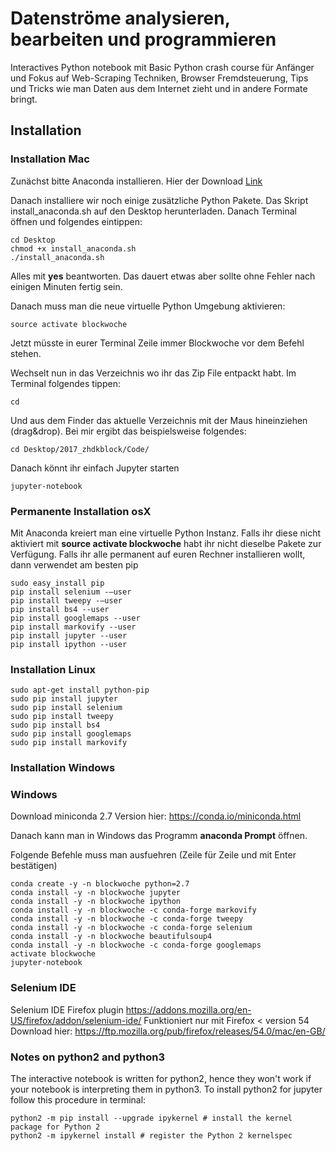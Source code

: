 # Datenströme analysieren, bearbeiten und programmieren

Interactives Python notebook mit Basic Python crash course für Anfänger und Fokus auf Web-Scraping Techniken, Browser Fremdsteuerung, Tips und Tricks wie man Daten aus dem Internet zieht und in andere Formate bringt.

## Installation

### Installation Mac

Zunächst bitte Anaconda installieren. Hier der Download [Link](https://conda.io/miniconda.html) 

Danach installiere wir noch einige zusätzliche Python Pakete. Das Skript install_anaconda.sh auf den Desktop herunterladen. Danach Terminal öffnen und folgendes eintippen:

~~~
cd Desktop
chmod +x install_anaconda.sh
./install_anaconda.sh
~~~

Alles mit __yes__ beantworten. Das dauert etwas aber sollte ohne Fehler nach einigen Minuten fertig sein.

Danach muss man die neue virtuelle Python Umgebung aktivieren:
```
source activate blockwoche
```

Jetzt müsste in eurer Terminal Zeile immer Blockwoche vor dem Befehl stehen.

Wechselt nun in das Verzeichnis wo ihr das Zip File entpackt habt. Im Terminal folgendes tippen:

```
cd
```

Und aus dem Finder das aktuelle Verzeichnis mit der Maus hineinziehen (drag&drop). Bei mir ergibt das beispielsweise folgendes:

```
cd Desktop/2017_zhdkblock/Code/
```

Danach könnt ihr einfach Jupyter starten

```
jupyter-notebook
```

### Permanente Installation osX

Mit Anaconda kreiert man eine virtuelle Python Instanz. Falls ihr diese nicht aktiviert mit __source activate blockwoche__ habt ihr nicht dieselbe Pakete zur Verfügung. Falls ihr alle permanent auf euren Rechner installieren wollt, dann verwendet am besten pip

```
sudo easy_install pip
pip install selenium -—user
pip install tweepy -—user
pip install bs4 --user
pip install googlemaps --user
pip install markovify --user
pip install jupyter --user
pip install ipython --user
```

### Installation Linux

```
sudo apt-get install python-pip
sudo pip install jupyter
sudo pip install selenium
sudo pip install tweepy
sudo pip install bs4
sudo pip install googlemaps
sudo pip install markovify
```
### Installation Windows

### Windows

Download miniconda 2.7 Version hier: https://conda.io/miniconda.html

Danach kann man in Windows das Programm **anaconda Prompt** öffnen.

Folgende Befehle muss man ausfuehren (Zeile für Zeile und mit Enter bestätigen)

```
conda create -y -n blockwoche python=2.7
conda install -y -n blockwoche jupyter
conda install -y -n blockwoche ipython
conda install -y -n blockwoche -c conda-forge markovify
conda install -y -n blockwoche -c conda-forge tweepy
conda install -y -n blockwoche -c conda-forge selenium
conda install -y -n blockwoche beautifulsoup4
conda install -y -n blockwoche -c conda-forge googlemaps
activate blockwoche
jupyter-notebook
```

### Selenium IDE

Selenium IDE Firefox plugin https://addons.mozilla.org/en-US/firefox/addon/selenium-ide/
Funktioniert nur mit Firefox < version 54
Download hier: https://ftp.mozilla.org/pub/firefox/releases/54.0/mac/en-GB/

### Notes on python2 and python3

The interactive notebook is written for python2, hence they won't work if your notebook is interpreting them in python3. To install python2 for jupyter follow this procedure in terminal:

~~~
python2 -m pip install --upgrade ipykernel # install the kernel package for Python 2
python2 -m ipykernel install # register the Python 2 kernelspec
~~~
